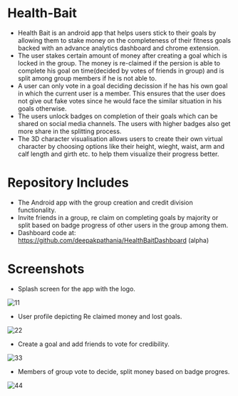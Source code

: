 # Health-Bait
- Health Bait is an android app that helps users stick to their goals by allowing them to stake money on the completeness of their fitness goals backed with an advance analytics dashboard and chrome extension.
- The user stakes certain amount of money after creating a goal which is locked in the group. The money is re-claimed if the persion is able to complete his goal on time(decided by votes of friends in group) and is split among group members if he is not able to.
- A user can only vote in a goal deciding decission if he has his own goal in which the current user is a member. This ensures that the user does not give out fake votes since he would face the similar situation in his goals otherwise.
- The users unlock badges on completion of their goals which can be shared on social media channels. The users with higher badges also get more share in the splitting process.
- The 3D character visualisation allows users to create their own virtual character by choosing options like their height, wieght, waist, arm and calf length and girth etc. to help them visualize their progress better.

# Repository Includes
- The Android app with the group creation and credit division functionality.
- Invite friends in a group, re claim on completing goals by majority or split based on badge progress of other users in the group among them. 
- Dashboard code at: https://github.com/deepakpathania/HealthBaitDashboard (alpha)

# Screenshots

- Splash screen for the app with the logo.

![11](https://cloud.githubusercontent.com/assets/12529303/22853315/3ce8be9c-f079-11e6-82df-41daee044317.png)


- User profile depicting Re claimed money and lost goals.

![22](https://cloud.githubusercontent.com/assets/12529303/22853314/3ce49c86-f079-11e6-949d-a8b1b3f8711b.png)

- Create a goal and add friends to vote for credibility.

![33](https://cloud.githubusercontent.com/assets/12529303/22853313/3cde4b42-f079-11e6-9c22-d7858982d809.png)


- Members of group vote to decide, split money based on badge progres.

![44](https://cloud.githubusercontent.com/assets/12529303/22853316/3cfa873a-f079-11e6-898e-e1c5aa42bb50.png)




